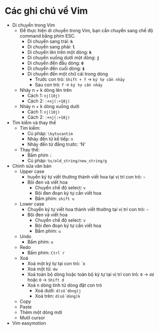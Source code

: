 # Các ghi chú về Vim

- Di chuyển trong Vim
  - Để thực hiện di chuyển trong Vim, bạn cần chuyển sang chế độ command bằng phím ESC.
    - Di chuyển sang trái: **`h`**
    - Di chuyển sang phải: **`l`**
    - Di chuyển lên trên một dòng: **`k`**
    - Di chuyển xuống dưới một dòng: **`j`**
    - Di chuyển đến đầu dòng: **`0`**
    - Di chuyển đến cuối dòng: **`$`**
    - Di chuyển đến một chữ cái trong dòng
      - Trước con trỏ: `Shift + f` -> `ký tự cần nhảy`
      - Sau con trỏ: `f` -> `ký tự cần nhảy`
  - Nhảy n + k dòng lên trên
    - Cách 1: `nj(10j)`
    - Cách 2: `:+nj(:+10j)`
  - Nhảy n + k dòng xuống dưới
    - Cách 1: `nj(10j)`
    - Cách 2: `:+nj(:+10j)` 
- Tìm kiếm và thay thế
  - Tìm kiếm:
    - Cú pháp: `\kytucantim`
    - Nhảy đến từ kế tiếp: `n`
    - Nhảy đến từ đằng trước: 'N'
  - Thay thế:
    - Bấm phím `:`
    - Cú pháp: `%s/old_string/new_string/g`
- Chỉnh sửa văn bản
  - Upper case
    - huyển ký tự viết thường thành viết hoa tại vị trí con trỏ: `~`
    - Bôi đen và viết hoa
      - Chuyển chế độ select: `v`
      - Bôi đen đoạn ký tự cần viết hoa
      - Bấm phím: `shift u`
  - Lower case
    - Chuyển ký tự viết hoa thành viết thường tại vị trí con trỏ: `~`
    - Bôi đen và viết hoa
      - Chuyển chế độ select: `v`
      - Bôi đen đoạn ký tự cần viết hoa
      - Bấm phím: `u`
  - Undo
    - Bấm phím: `u`
  - Redo
    - Bấm phím: `Ctrl r`
  - Xoá
    - Xoá một ký tự tại con trỏ: `x
    - Xoá một từ: `dw`
    - Xoá toàn bộ dòng hoặc toàn bộ ký tự tại vị trí con trỏ: `0` -> `dd` hoặc `0` -> `Shift d`
    - Xoá n dòng tính từ dòng đặt con trỏ
      - Xoá dưới: `d(số dòng)j`
      - Xoá trên: `d(số dòng)k`
  - Copy
  - Paste
  - Thêm một dòng mới
  - Mutil cursor
- Vim easymotion
